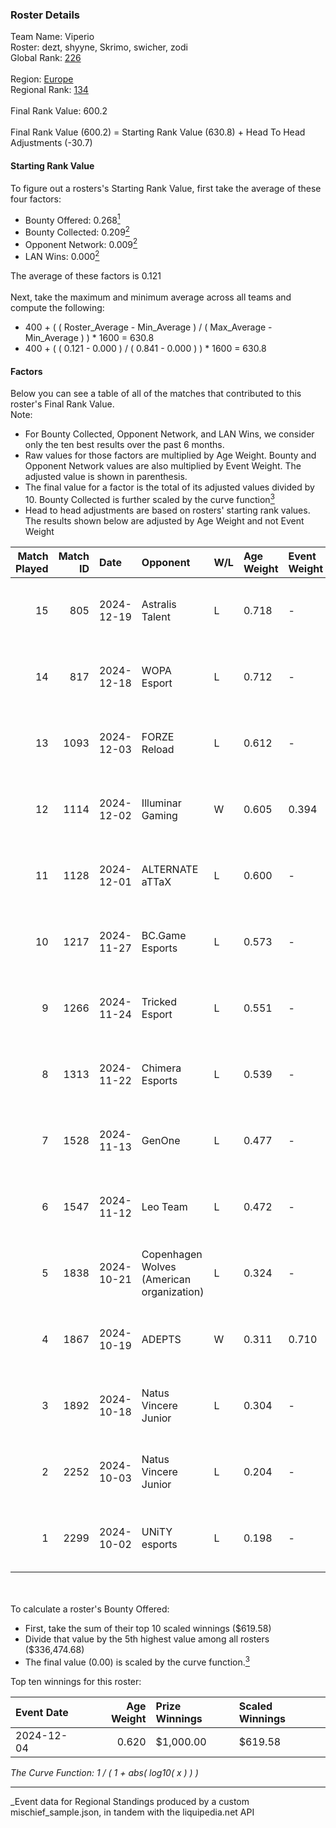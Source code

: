 ### Roster Details<br />
Team Name: Viperio<br />
Roster: dezt, shyyne, Skrimo, swicher, zodi<br />
Global Rank: [226](../../standings_global_2025_03_01.md)<br />
<br />
Region: [Europe]( ../../standings_europe_2025_03_01.md)<br />
Regional Rank: [134]( ../../standings_europe_2025_03_01.md)<br />
<br />
Final Rank Value:  600.2<br />
<br />
Final Rank Value (600.2) = Starting Rank Value (630.8) + Head To Head Adjustments (-30.7)<br />

#### Starting Rank Value<br />
To figure out a rosters's Starting Rank Value, first take the average of these four factors:<br />
- Bounty Offered: 0.268[<sup>1</sup>](#table2)
- Bounty Collected: 0.209[<sup>2</sup>](#table1)
- Opponent Network: 0.009[<sup>2</sup>](#table1)
- LAN Wins: 0.000[<sup>2</sup>](#table1)

The average of these factors is 0.121<br />
<br />
Next, take the maximum and minimum average across all teams and compute the following:<br />
- 400 + ( ( Roster_Average - Min_Average ) / ( Max_Average - Min_Average ) ) * 1600 = 630.8
- 400 + ( ( 0.121 - 0.000 ) / ( 0.841 - 0.000 ) ) * 1600 = 630.8


#### Factors<br />
Below you can see a table of all of the matches that contributed to this roster's Final Rank Value.<br />
Note:<br />

- For Bounty Collected, Opponent Network, and LAN Wins, we consider only the ten best results over the past 6 months.
- Raw values for those factors are multiplied by Age Weight. Bounty and Opponent Network values are also multiplied by Event Weight. The adjusted value is shown in parenthesis.
- The final value for a factor is the total of its adjusted values divided by 10. Bounty Collected is further scaled by the curve function[<sup>3</sup>](#curveFunction)
- Head to head adjustments are based on rosters' starting rank values. The results shown below are adjusted by Age Weight and not Event Weight
<span id="table1"></span><br />


| Match Played | Match ID | Date       | Opponent                                  | W/L | Age Weight | Event Weight | Bounty Collected | Opponent Network | LAN Wins  | H2H Adj. | Roster                               |
| -: | -: | :- | :- | :- | :- | :- | :- | :- | :- | -: | :- |
|           15 |      805 | 2024-12-19 | Astralis Talent                           | L   | 0.718      | -            | -                | -                | -         |    -7.93 | dezt, shyyne, Skrimo, swicher, zodi  |
|           14 |      817 | 2024-12-18 | WOPA Esport                               | L   | 0.712      | -            | -                | -                | -         |    -6.03 | dezt, shyyne, Skrimo, swicher, zodi  |
|           13 |     1093 | 2024-12-03 | FORZE Reload                              | L   | 0.612      | -            | -                | -                | -         |    -7.29 | dezt, shyyne, Skrimo, swicher, zodi  |
|           12 |     1114 | 2024-12-02 | Illuminar Gaming                          | W   | 0.605      | 0.394        | 0.007 (0.002)    | 0.323 (0.077)    | 0 (0.000) |    13.94 | dezt, shyyne, Skrimo, swicher, zodi  |
|           11 |     1128 | 2024-12-01 | ALTERNATE aTTaX                           | L   | 0.600      | -            | -                | -                | -         |    -3.29 | dezt, shyyne, Skrimo, swicher, zodi  |
|           10 |     1217 | 2024-11-27 | BC.Game Esports                           | L   | 0.573      | -            | -                | -                | -         |    -4.72 | dezt, shyyne, Skrimo, swicher, zodi  |
|            9 |     1266 | 2024-11-24 | Tricked Esport                            | L   | 0.551      | -            | -                | -                | -         |    -3.00 | dezt, Silence, Skrimo, swicher, zodi |
|            8 |     1313 | 2024-11-22 | Chimera Esports                           | L   | 0.539      | -            | -                | -                | -         |    -2.88 | dezt, Silence, Skrimo, swicher, zodi |
|            7 |     1528 | 2024-11-13 | GenOne                                    | L   | 0.477      | -            | -                | -                | -         |    -3.96 | dezt, Silence, Skrimo, swicher, zodi |
|            6 |     1547 | 2024-11-12 | Leo Team                                  | L   | 0.472      | -            | -                | -                | -         |    -4.17 | dezt, Silence, Skrimo, swicher, zodi |
|            5 |     1838 | 2024-10-21 | Copenhagen Wolves (American organization) | L   | 0.324      | -            | -                | -                | -         |    -1.84 | dezt, shyyne, Skrimo, swicher, zodi  |
|            4 |     1867 | 2024-10-19 | ADEPTS                                    | W   | 0.311      | 0.710        | 0.000 (0.000)    | 0.046 (0.010)    | 0 (0.000) |     3.30 | dezt, shyyne, Skrimo, swicher, zodi  |
|            3 |     1892 | 2024-10-18 | Natus Vincere Junior                      | L   | 0.304      | -            | -                | -                | -         |    -0.67 | dezt, shyyne, Skrimo, swicher, zodi  |
|            2 |     2252 | 2024-10-03 | Natus Vincere Junior                      | L   | 0.204      | -            | -                | -                | -         |    -0.45 | dezt, shyyne, Skrimo, swicher, zodi  |
|            1 |     2299 | 2024-10-02 | UNiTY esports                             | L   | 0.198      | -            | -                | -                | -         |    -1.67 | dezt, shyyne, Skrimo, swicher, zodi  |

<br />
<span id="table2"></span><br />
To calculate a roster's Bounty Offered:<br />

- First, take the sum of their top 10 scaled winnings ($619.58)
- Divide that value by the 5th highest value among all rosters ($336,474.68)
- The final value (0.00) is scaled by the curve function.[<sup>3</sup>](#curveFunction)

Top ten winnings for this roster:<br />

| Event Date | Age Weight | Prize Winnings | Scaled Winnings |
| :- | -: | :- | :- |
| 2024-12-04 |      0.620 | $1,000.00      | $619.58         |


<span id="curveFunction"></span>_The Curve Function: 1 / ( 1 + abs( log10( x ) ) )_<br />

---
_Event data for Regional Standings produced by a custom mischief_sample.json, in tandem with the liquipedia.net API<br />
